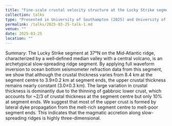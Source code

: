 ```yaml
---
title: "Fine-scale crustal velocity structure at the Lucky Strike segment from full waveform inversion of OBS data"
collection: talks
type: "Presented in University of Southampton (2025) and University of Tongji"
permalink: /talks/2025-03-25-talk-1.md
venue: ""
date: 2025-03-25
location: ""
---
```

Summary: The Lucky Strike segment at 37°N on the Mid‐Atlantic ridge, characterized by a well‐defined median valley with a central volcano, is an archetypical slow‐spreading ridge segment. By applying full waveform inversion to ocean bottom seismometer refraction data from this segment, we show that although the crustal thickness varies from 8.4 km at the segment centre to 3.9±0.2 km at segment ends, the upper crustal thickness remains nearly constant (3.0±0.3 km). The large variation in crustal thickness is dominantly due to the thinning of gabbroic lower crust, which accounts for ~2/3 of crustal thickness at the segment centre but only 10% at segment ends. We suggest that most of the upper crust is formed by lateral dyke propagation from the melt-rich segment centre to melt-poor segment ends. This indicates that the magmatic accretion along slow-spreading ridges is highly three-dimensional.

